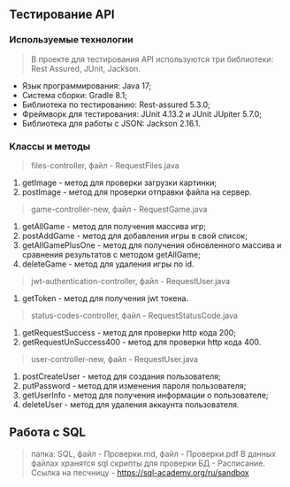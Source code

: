 ## Тестирование API
### Используемые технологии
> В проекте для тестирования API используются три библиотеки: Rest Assured, JUnit, Jackson.
* Язык программирования: Java 17;
* Cистема сборки: Gradle 8.1;
* Библиотека по тестированию: Rest-assured 5.3.0;
* Фреймворк для тестирования: JUnit 4.13.2 и JUnit JUpiter 5.7.0;
* Библиотека для работы с JSON: Jackson 2.16.1.
### Классы и методы

>files-controller, файл - RequestFiles.java
1. getImage - метод для проверки загрузки картинки;
2. postImage - метод для проверки отправки файла на сервер.
>game-controller-new, файл - RequestGame.java
1. getAllGame - метод для получения массива игр;
2. postAddGame - метод для добавления игры в свой список;
3. getAllGamePlusOne - метод для получения обновленного массива и сравнения результатов с методом getAllGame;
4. deleteGame - метод для удаления игры по id.
>jwt-authentication-controller, файл - RequestUser.java
1. getToken - метод для получения jwt токена.
>status-codes-controller, файл - RequestStatusCode.java
1. getRequestSuccess - метод для проверки http кода 200;
2. getRequestUnSuccess400 - метод для проверки http кода 400.
>user-controller-new, файл - RequestUser.java
1. postCreateUser - метод для создания пользователя;
2. putPassword - метод для изменения пароля пользователя;
3. getUserInfo - метод для получения информации о пользователе;
4. deleteUser - метод для удаления аккаунта пользователя.

## Работа с SQL
>папка: SQL, файл - Проверки.md, файл - Проверки.pdf
В данных файлах хранятся sql скрипты для проверки БД - Расписание. \
Ссылка на песчницу - https://sql-academy.org/ru/sandbox
